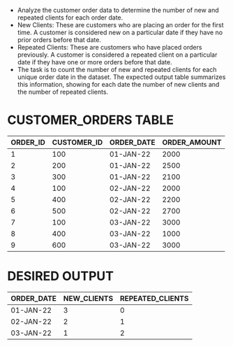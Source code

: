 - Analyze the customer order data to determine the number of new and repeated clients for each order date.
- New Clients: These are customers who are placing an order for the first time. A customer is considered new on a particular date if they have no prior orders before that date.
- Repeated Clients: These are customers who have placed orders previously. A customer is considered a repeated client on a particular date if they have one or more orders before that date.
- The task is to count the number of new and repeated clients for each unique order date in the dataset. The expected output table summarizes this information, showing for each date the number of new clients and the number of repeated clients.

# CUSTOMER_ORDERS TABLE 
|ORDER_ID|CUSTOMER_ID|ORDER_DATE|ORDER_AMOUNT|
|--------|-----------|----------|------------|
|1       |100        |01-JAN-22 |2000        |
|2       |200        |01-JAN-22 |2500        |
|3       |300        |01-JAN-22 |2100        |
|4       |100        |02-JAN-22 |2000        |
|5       |400        |02-JAN-22 |2200        |
|6       |500        |02-JAN-22 |2700        |
|7       |100        |03-JAN-22 |3000        |
|8       |400        |03-JAN-22 |1000        |
|9       |600        |03-JAN-22 |3000        |

# DESIRED OUTPUT
|ORDER_DATE|NEW_CLIENTS|REPEATED_CLIENTS|
|----------|-----------|----------------|
|01-JAN-22 |3          |0               |
|02-JAN-22 |2          |1               |
|03-JAN-22 |1          |2               |

